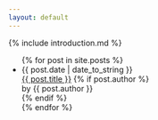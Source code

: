 ```yaml
---
layout: default
---
```


{% include introduction.md %}

<ul class="posts">
  {% for post in site.posts %}
    <li class="post">
      <div class="post__date">
        <div class="post__date">{{ post.date | date_to_string }}</div>
      </div>
      <div class="post__details">
        <a class="post__title" href="{{ post.link }}">{{ post.title }}</a>
        {% if post.author %}
          <div class="post__author">by {{ post.author }}</div>
        {% endif %}
      </div>
    </li>
  {% endfor %}
</ul>
